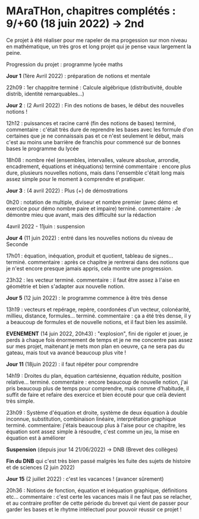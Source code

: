 # MAraTHon, chapitres complétés : 9/+60 (18 juin 2022) -> 2nd

Ce projet à été réaliser pour me rapeler de ma progession sur mon niveau en mathématique, un très gros et long projet qui je pense vaux largement la peine.

Progression du projet : programme lycée maths

**Jour 1** (1ère Avril 2022) : préparation de notions et mentale

22h09 : 1er chappitre terminé : Calcule algébrique (distributivité, double distrib, identité remarquables...)
                           
**Jour 2** : (2 Avril 2022) : Fin des notions de bases, le début des nouvelles notions !

12h12 : puissances et racine carré (fin des notions de bases) terminé, 
commentaire : c'était très dure de reprendre les bases avec les formule d'on certaines que je ne connaissais pas 
et ce n'est seulement le début, mais c'est au moins une barrière de franchis pour commencé sur de bonnes bases le programme du lycée

18h08 : nombre réel (ensembles, intervalles, valeure absolue, arrondie, encadrement, équations et inéquations) terminé
commentaire : encore plus dure, plusieurs nouvelles notions, mais dans l'ensemble c'était long mais assez simple pour le moment à comprendre et pratiquer.

**Jour 3** : (4 avril 2022) : Plus (+) de démostrations

0h20 : notation de multiple, diviseur et nombre premier (avec démo et exercice pour démo nombre paire et impaire) terniné.
      commentaire : Je démontre mieu que avant, mais des difficulté sur la rédaction

4avril 2022 - 11juin : suspension

**Jour 4** (11 juin 2022) : entré dans les nouvelles notions du niveau de Seconde

17h01 : équation, inéquation, produit et quotient, tableau de signes... terminé.
        commentaire : après ce chapitre je rentrerai dans des notions que je n'est encore presque jamais appris, cela montre une progression.

23h32 : les vecteur terminé.
        commentaire : il faut être assez à l'aise en géométrie et bien s'adapter aux nouvelle notion.
        
**Jour 5** (12 juin 2022) : le programme commence à être très dense

13h19 : vecteurs et repérage, repère, coordonées d'un vecteur, colonéarité, millieu, distance, formules... terminé.
        commentaire : ça a été très dense, il y a beaucoup de formules et de nouvelle notions, et il faut bien les assimilé.
        
        
**EVENEMENT** (14 juin 2022, 20h43) : "explosion", fini de rigoler et jouer, je perds à chaque fois énormement de temps et je ne me
concentre pas assez sur mes projet, maitenant je mets mon plan en oeuvre, ça ne sera pas du gateau, mais tout va avancé beaucoup
plus vite !
        
**Jour 11** (18juin 2022) : il faut répéter pour comprendre

14h19 : Droites du plan, équation cartésienne, équation réduite, position relative... terminé.
        commentaire : encore beaucoup de nouvelle notion, j'ai pris beaucoup plus de temps pour comprendre, mais comme d'habitude,
        il suffit de faire et refaire des exercice et bien écouté pour que celà devient très simple.
        
23h09 : Système d'équation et droite, système de deux équation à double inconnue, substitution, combinaison linéaire, interprêtation graphique terminé.
        commentaire: j'étais beaucoup plus à l'aise pour ce chapitre, les équation sont assez simple à résoudre, c'est comme un jeu,
        la mise en équation est à améliorer

**Suspension** (depuis jour 14 21/06/2022) -> DNB (Brevet des collèges)

**Fin du DNB** qui c'est très bien passé malgrès les fuite des sujets de histoire et de sciences (2 juin 2022)

**Jour 15** (2 juillet 2022) : c'est les vacances ! (avancer sûrement)

20h36 : Notions de fonction, équation et inéquation graphique, définitions etc...
        commentaire : c'est certe les vacances mais il ne faut pas se relacher, et au contraire profiter de cette période du brevet qui vient de passer
        pour garder les bases et le rhytme intélectuel pour pouvoir réussir ce projet !
        
